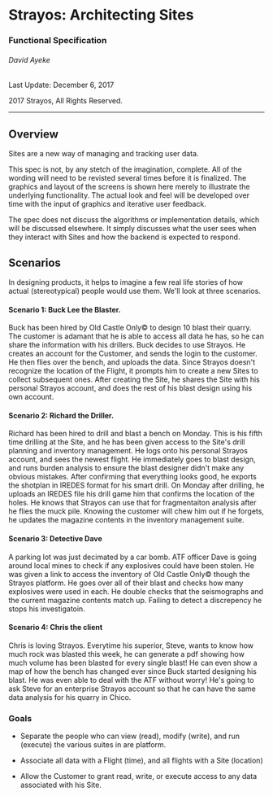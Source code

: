 # Strayos: Architecting Sites

### Functional Specification

###### David Ayeke

Last Update: December 6, 2017

2017 Strayos, All Rights Reserved.

---

## Overview

Sites are a new way of managing and tracking user data.

This spec is not, by any stetch of the imagination, complete. All of the wording will need to be revisted several times before it is finalized. The graphics and layout of the screens is shown here merely to illustrate the underlying functionality. The actual look and feel will be developed over time with the input of graphics and iterative user feedback. 

The spec does not discuss the algorithms or implementation details, which will be discussed elsewhere. It simply discusses what the user sees when they interact with Sites and how the backend is expected to respond.

## Scenarios

In designing products, it helps to imagine a few real life stories of how actual \(stereotypical\) people would use them. We'll look at three scenarios.

#### Scenario 1: Buck Lee the Blaster. 

Buck has been hired by Old Castle Only© to design 10 blast their quarry. The customer is adamant that he is able to access all data he has, so he can share the information with his drillers. Buck decides to use Strayos. He creates an account for the Customer, and sends the login to the customer. He then flies over the bench, and uploads the data. Since Strayos doesn't recognize the location of the Flight, it prompts him to create a new Sites to collect subsequent ones. After creating the Site, he shares the Site with his personal Strayos account, and does the rest of his blast design using his own account. 

#### Scenario 2: Richard the Driller. 

Richard has been hired to drill and blast a bench on Monday. This is his fifth time drilling at the Site, and he has been given access to the Site's drill planning and inventory management. He logs onto his personal Strayos account, and sees the newest flight. He immediately goes to blast design, and runs burden analysis to ensure the blast designer didn't make any obvious mistakes. After confirming that everything looks good, he exports the shotplan in IREDES format for his smart drill. On Monday after drilling, he uploads an IREDES file his drill game him that confirms the location of the holes. He knows that Strayos can use that for fragmentaiton analysis after he flies the muck pile. Knowing the customer will chew him out if he forgets, he updates the magazine contents in the inventory management suite. 

#### Scenario 3: Detective Dave

A parking lot was just decimated by a car bomb. ATF officer Dave is going around local mines to check if any explosives could have been stolen. He was given a link to access the inventory of Old Castle Only© though the Strayos platform. He goes over all of their blast and checks how many explosives were used in each. He double checks that the seismographs and the current magazine contents match up. Failing to detect a discrepency he stops his investigatoin. 

#### Scenario 4: Chris the client

Chris is loving Strayos. Everytime his superior, Steve, wants to know how much rock was blasted this week, he can generate a pdf showing how much volume has been blasted for every single blast! He can even show a map of how the bench has changed ever since Buck started designing his blast. He was even able to deal with the ATF without worry! He's going to ask Steve for an enterprise Strayos account so that he can have the same data analysis for his quarry in Chico. 

### Goals

* Separate the people who can view \(read\), modify \(write\), and run \(execute\) the various suites in are platform.

* Associate all data with a Flight \(time\), and all flights with a Site \(location\)

* Allow the Customer to grant read, write, or execute access to any data associated with his Site. 



